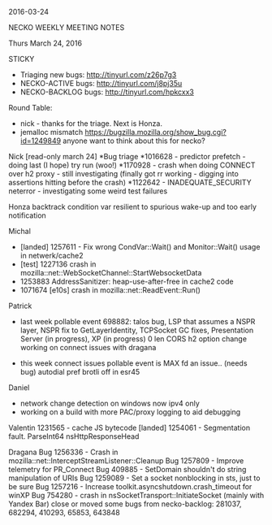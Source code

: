 2016-03-24

NECKO WEEKLY MEETING NOTES

Thurs March 24, 2016

STICKY
- Triaging new bugs: http://tinyurl.com/z26p7g3
- NECKO-ACTIVE bugs: http://tinyurl.com/j8pj35u
- NECKO-BACKLOG bugs:  http://tinyurl.com/hpkcxx3

Round Table:
 - nick - thanks for the triage. Next is Honza.
 - jemalloc mismatch https://bugzilla.mozilla.org/show_bug.cgi?id=1249849 anyone want to think about this for necko?

Nick [read-only march 24]
*Bug triage
*1016628 - predictor prefetch - doing last (I hope) try run (woo!)
*1170928 - crash when doing CONNECT over h2 proxy - still investigating (finally got rr working - digging into assertions hitting before the crash)
*1122642 - INADEQUATE_SECURITY neterror - investigating some weird test failures

Honza
backtrack
condition var resilient to spurious wake-up and too early notification


Michal
 - [landed] 1257611 - Fix wrong CondVar::Wait() and Monitor::Wait() usage in netwerk/cache2
 - [test] 1227136 crash in mozilla::net::WebSocketChannel::StartWebsocketData
 - 1253883 AddressSanitizer: heap-use-after-free in cache2 code
 - 1071674 [e10s] crash in mozilla::net::ReadEvent::Run()

Patrick
 - last week
    pollable event 698882: talos bug, LSP that assumes a NSPR layer, NSPR fix to GetLayerIdentity, TCPSocket GC fixes, Presentation Server (in progress), XP (in progress)
    0 len CORS h2 option change
    working on connect issues with dragana
    
- this week
  connect issues
  pollable event
  is MAX fd an issue.. (needs bug)
  autodial pref
  brotli off in esr45

Daniel
 - network change detection on windows now ipv4 only
  - working on a build with more PAC/proxy logging to aid debugging

Valentin
1231565 - cache JS bytecode
[landed] 1254061 - Segmentation fault. ParseInt64 nsHttpResponseHead

Dragana
Bug 1256336 -       Crash in mozilla::net::InterceptStreamListener::Cleanup
Bug 1257809 -       Improve telemetry for PR_Connect
Bug 409885 -       SetDomain shouldn't do string manipulation of URIs
Bug 1259089 -       Set a socket nonblocking in sts, just to be sure
Bug 1257216 -       Increase toolkit.asyncshutdown.crash_timeout for winXP
Bug 754280 -       crash in nsSocketTransport::InitiateSocket (mainly with Yandex Bar)
close or moved some bugs from necko-backlog: 281037, 682294, 410293, 65853, 643848

